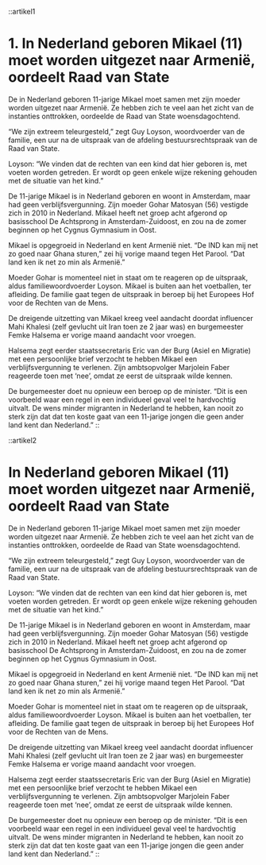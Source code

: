 ::artikel1
# 1. In Nederland geboren Mikael (11) moet worden uitgezet naar Armenië, oordeelt Raad van State

De in Nederland geboren 11-jarige Mikael moet samen met zijn moeder worden uitgezet naar Armenië. Ze hebben zich te veel aan het zicht van de instanties onttrokken, oordeelde de Raad van State woensdagochtend.


“We zijn extreem teleurgesteld,” zegt Guy Loyson, woordvoerder van de familie, een uur na de uitspraak
van de afdeling bestuursrechtspraak van de Raad van State.

Loyson: “We vinden dat de rechten van een kind dat hier geboren is, met voeten worden getreden. Er
wordt op geen enkele wijze rekening gehouden met de situatie van het kind.”

De 11-jarige Mikael is in Nederland geboren en woont in Amsterdam, maar had geen verblijfsvergunning.
Zijn moeder Gohar Matosyan (56) vestigde zich in 2010 in Nederland. Mikael heeft net groep acht
afgerond op basisschool De Achtsprong in Amsterdam-Zuidoost, en zou na de zomer beginnen op het
Cygnus Gymnasium in Oost.

Mikael is opgegroeid in Nederland en kent Armenië niet. “De IND kan mij net zo goed naar Ghana
sturen,” zei hij vorige maand tegen Het Parool. “Dat land ken ik net zo min als Armenië.”

Moeder Gohar is momenteel niet in staat om te reageren op de uitspraak, aldus familiewoordvoerder
Loyson. Mikael is buiten aan het voetballen, ter afleiding. De familie gaat tegen de uitspraak in beroep bij
het Europees Hof voor de Rechten van de Mens.

De dreigende uitzetting van Mikael kreeg veel aandacht doordat influencer Mahi Khalesi (zelf gevlucht uit
Iran toen ze 2 jaar was) en burgemeester Femke Halsema er vorige maand aandacht voor vroegen.

Halsema zegt eerder staatssecretaris Eric van der Burg (Asiel en Migratie) met een persoonlijke brief
verzocht te hebben Mikael een verblijfsvergunning te verlenen. Zijn ambtsopvolger Marjolein Faber
reageerde toen met ‘nee’, omdat ze eerst de uitspraak wilde kennen.

De burgemeester doet nu opnieuw een beroep op de minister. “Dit is een voorbeeld waar een regel in een
individueel geval veel te hardvochtig uitvalt. De wens minder migranten in Nederland te hebben, kan
nooit zo sterk zijn dat dat ten koste gaat van een 11-jarige jongen die geen ander land kent dan
Nederland.”
::

::artikel2
# In Nederland geboren Mikael (11) moet worden uitgezet naar Armenië, oordeelt Raad van State

De in Nederland geboren 11-jarige Mikael moet samen met zijn moeder worden uitgezet naar Armenië. Ze hebben zich te veel aan het zicht van de instanties onttrokken, oordeelde de Raad van State woensdagochtend.


“We zijn extreem teleurgesteld,” zegt Guy Loyson, woordvoerder van de familie, een uur na de uitspraak
van de afdeling bestuursrechtspraak van de Raad van State.

Loyson: “We vinden dat de rechten van een kind dat hier geboren is, met voeten worden getreden. Er
wordt op geen enkele wijze rekening gehouden met de situatie van het kind.”

De 11-jarige Mikael is in Nederland geboren en woont in Amsterdam, maar had geen verblijfsvergunning.
Zijn moeder Gohar Matosyan (56) vestigde zich in 2010 in Nederland. Mikael heeft net groep acht
afgerond op basisschool De Achtsprong in Amsterdam-Zuidoost, en zou na de zomer beginnen op het
Cygnus Gymnasium in Oost.

Mikael is opgegroeid in Nederland en kent Armenië niet. “De IND kan mij net zo goed naar Ghana
sturen,” zei hij vorige maand tegen Het Parool. “Dat land ken ik net zo min als Armenië.”

Moeder Gohar is momenteel niet in staat om te reageren op de uitspraak, aldus familiewoordvoerder
Loyson. Mikael is buiten aan het voetballen, ter afleiding. De familie gaat tegen de uitspraak in beroep bij
het Europees Hof voor de Rechten van de Mens.

De dreigende uitzetting van Mikael kreeg veel aandacht doordat influencer Mahi Khalesi (zelf gevlucht uit
Iran toen ze 2 jaar was) en burgemeester Femke Halsema er vorige maand aandacht voor vroegen.

Halsema zegt eerder staatssecretaris Eric van der Burg (Asiel en Migratie) met een persoonlijke brief
verzocht te hebben Mikael een verblijfsvergunning te verlenen. Zijn ambtsopvolger Marjolein Faber
reageerde toen met ‘nee’, omdat ze eerst de uitspraak wilde kennen.

De burgemeester doet nu opnieuw een beroep op de minister. “Dit is een voorbeeld waar een regel in een
individueel geval veel te hardvochtig uitvalt. De wens minder migranten in Nederland te hebben, kan
nooit zo sterk zijn dat dat ten koste gaat van een 11-jarige jongen die geen ander land kent dan
Nederland.”
::